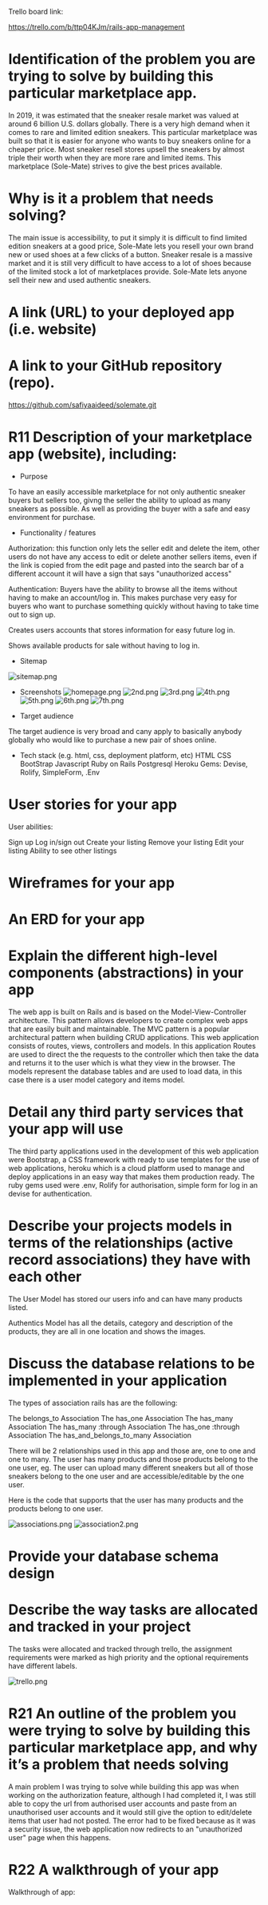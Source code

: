 
Trello board link: 

https://trello.com/b/ttp04KJm/rails-app-management

#  Identification of the problem you are trying to solve by building this particular marketplace app.
In 2019, it was estimated that the sneaker resale market was valued at around 6 billion U.S. dollars globally. There is a very high demand when it comes to rare and limited edition sneakers. This particular marketplace was built so that it is easier for anyone who wants to buy sneakers online for a cheaper price. Most sneaker resell stores upsell the sneakers by almost triple their worth when they are more rare and limited items. This marketplace (Sole-Mate) strives to give the best prices available.

# 	Why is it a problem that needs solving?

The main issue is accessibility, to put it simply it is difficult to find limited edition sneakers at a good price, Sole-Mate lets you resell your own brand new or used shoes at a few clicks of a button. Sneaker resale is a massive market and it is still very difficult to have access to a lot of shoes because of the limited stock a lot of marketplaces provide. Sole-Mate lets anyone sell their new and used authentic sneakers. 

# A link (URL) to your deployed app (i.e. website)


# A link to your GitHub repository (repo).

https://github.com/safiyaaideed/solemate.git


# R11	Description of your marketplace app (website), including:

- Purpose

To have an easily accessible marketplace for not only authentic sneaker buyers but sellers too, givng the seller the ability to upload as many sneakers as possible. As well as providing the buyer with a safe and easy environment for purchase. 

- Functionality / features

Authorization: this function only lets the seller edit and delete the item, other users do not have any access to edit or delete another sellers items, even if the link is copied from the edit page and pasted into the search bar of a different account it will have a sign that says "unauthorized access"

Authentication: Buyers have the ability to browse all the items without having to make an account/log in. This makes purchase very easy for buyers who want to purchase something quickly without having to take time out to sign up.

Creates users accounts that stores information for easy future log in.

Shows available products for sale  without having to log in.



- Sitemap

![sitemap.png](docs/sitemap.png)


- Screenshots
![homepage.png](docs/homepage.png)
![2nd.png](docs/2nd.png)
![3rd.png](docs/3rd.png)
![4th.png](docs/4th.png)
![5th.png](docs/5th.png)
![6th.png](docs/6th.png)
![7th.png](docs/7th.png)




- Target audience

The target audience is very broad and cany apply to basically anybody globally who would like to purchase a new pair of shoes online.

- Tech stack (e.g. html, css, deployment platform, etc)
HTML
CSS
BootStrap
Javascript
Ruby on Rails
Postgresql
Heroku 
Gems: Devise, Rolify, SimpleForm, .Env

# User stories for your app


User abilities:

Sign up
Log in/sign out
Create your listing
Remove your listing
Edit your listing
Ability to see other listings 


# Wireframes for your app


# An ERD for your app


# Explain the different high-level components (abstractions) in your app

The web app is built on Rails and is based on the Model-View-Controller architecture. This pattern allows developers to create complex web apps that are easily built and maintainable. The MVC pattern is a popular architectural pattern when building CRUD applications. This web application consists of routes, views, controllers and models. In this application Routes are used to direct the the requests to the controller which then take the data and returns it to the user which is what they view in the browser. The models represent the database tables and are used to load data, in this case there is a user model category and items model.


# Detail any third party services that your app will use

The third party applications used in the development of this web application were Bootstrap, a CSS framework with ready to use templates for the use of web applications, heroku which is a cloud platform used to manage and deploy applications in an easy way that makes them production ready. The ruby gems used were .env, Rolify for authorisation, simple form for log in an devise for authentication. 

# Describe your projects models in terms of the relationships (active record associations) they have with each other

The User Model has stored our users info and can have many products listed.

Authentics Model has all the details, category and description of the products, they are all in one location and shows the images.


# Discuss the database relations to be implemented in your application

The types of association rails has are the following:

The belongs_to Association
The has_one Association
The has_many Association
The has_many :through Association
The has_one :through Association
The has_and_belongs_to_many Association

There will be 2 relationships used in this app and those are, one to one and one to many. The user has many products and those products belong to the one user, eg. The user can upload many different sneakers but all of those sneakers belong to the one user and are accessible/editable by the one user. 

Here is the code that supports that the user has many products and the products belong to one user.

![associations.png](docs/associations.png)
![association2.png](docs/associations2.png)

# Provide your database schema design


# Describe the way tasks are allocated and tracked in your project

The tasks were allocated and tracked through trello, the assignment requirements were marked as high priority and the optional requirements have different labels.

![trello.png](docs/trello.png)

# R21	An outline of the problem you were trying to solve by building this particular marketplace app, and why it’s a problem that needs solving

A main problem I was trying to solve while building this app was when working on the authorization feature, although I had completed it, I was still able to copy the url from authorised user accounts and paste from an unauthorised user accounts and it would still give the option to edit/delete items that user had not posted. The error had to be fixed because as it was a security issue, the web application now redirects to an "unauthorized user" page when this happens.

# R22	A walkthrough of your app 

Walkthrough of app:
